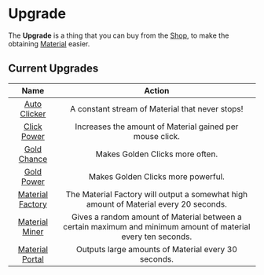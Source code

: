 # Upgrade
The **Upgrade** is a thing that you can buy from the [Shop](/game/shop.md), to make the obtaining
[Material](/game/material.md) easier.

## Current Upgrades

|          Name         |                                                     Action                                                    |
|:---------------------:|:-------------------------------------------------------------------------------------------------------------:|
|   [Auto Clicker][2]   |                                A constant stream of Material that never stops!                                |
|    [Click Power][1]   |                            Increases the amount of Material gained per mouse click.                           |
|    [Gold Chance][3]   |                                        Makes Golden Clicks more often.                                        |
|    [Gold Power][4]    |                                       Makes Golden Clicks more powerful.                                      |
| [Material Factory][7] |             The Material Factory will output a somewhat high amount of Material every 20 seconds.             |
|  [Material Miner][6]  | Gives a random amount of Material between a certain maximum and minimum amount of material every ten seconds. |
|  [Material Portal][5] |                              Outputs large amounts of Material every 30 seconds.                              |

[1]: /upgrades/click-power.md
[2]: /upgrades/auto-clicker.md
[3]: /upgrades/gold-chance.md
[4]: /upgrads/gold-power.md
[5]: /upgrades/material-portal.md
[6]: /upgrades/material-miner.md
[7]: /upgrades/material-factory.md